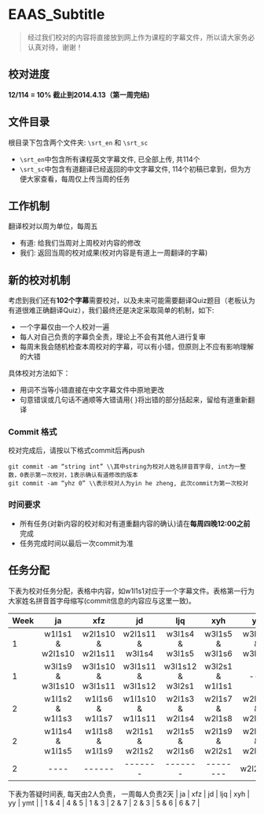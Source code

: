 EAAS_Subtitle
=============

> 经过我们校对的内容将直接放到网上作为课程的字幕文件，所以请大家务必认真对待，谢谢！

校对进度
-------------

**12/114 = 10% 截止到2014.4.13（第一周完结)**

文件目录
-------------

根目录下包含两个文件夹: ```\srt_en``` 和 ```\srt_sc```
* ```\srt_en```中包含所有课程英文字幕文件, 已全部上传, 共114个
* ```\srt_sc```中包含有道翻译已经返回的中文字幕文件, 114个初稿已拿到，但为方便大家查看，每周仅上传当周的任务

工作机制
-------------

翻译校对以周为单位，每周五
* 有道: 给我们当周对上周校对内容的修改
* 我们: 返回当周的校对成果(校对内容是有道上一周翻译的字幕)

新的校对机制
-------------

考虑到我们还有**102个字幕**需要校对，以及未来可能需要翻译Quiz题目（老板认为有道很难正确翻译Quiz），我们最终还是决定采取简单的机制，如下:
* 一个字幕仅由一个人校对一遍
* 每人对自己负责的字幕负全责，理论上不会有其他人进行复审
* 每周末我会随机检查本周校对的字幕，可以有小错，但原则上不应有影响理解的大错

具体校对方法如下：

* 用词不当等小错直接在中文字幕文件中原地更改
* 句意错误或几句话不通顺等大错请用{ }将出错的部分括起来，留给有道重新翻译

### Commit 格式

校对完成后，请按以下格式commit后再push
```
git commit -am “string int” \\其中string为校对人姓名拼音首字母, int为一整数，0表示第一次校对，1表示确认有道修改的版本
git commit -am “yhz 0” \\表示校对人为yin he zheng, 此次commit为第一次校对
```

### 时间要求

* 所有任务(对新内容的校对和对有道重翻内容的确认)请在**每周四晚12:00之前**完成
* 任务完成时间以最后一次commit为准

任务分配
--------------

下表为校对任务分配，表格中内容，如w1l1s1对应于一个字幕文件。表格第一行为大家姓名拼音首字母缩写(commit信息的内容应与这里一致)。

| Week |       ja        |      xfz         |      jd         |      ljq        |      xyh       |      yy        |  ymt            |
|------|:---------------:|:----------------:|:---------------:|:---------------:|:--------------:|:--------------:|:---------------:|
|1     |w1l1s1 & w2l1s10 |w2l1s10 & w2l1s11 |w2l1s11 & w3l1s4 |w3l1s4 & w3l1s5 	|w3l1s5 & w3l1s6 |w3l1s6 & w3l1s7 | w3l1s7 & w3l1s9 |
|1     |w3l1s9 & w3l1s10 |w3l1s10 & w3l1s11 |w3l1s11 & w3l1s12|w3l1s12 & w3l2s1 |w3l2s1 & w1l1s1 |     ---        |     ---         |
|2     |w1l1s2 & w1l1s3  |w1l1s6 & w1l1s7   |w1l1s10 & w1l1s11|w2l1s3 & w2l1s4  |w2l1s7 & w2l1s8 |w2l2s2 & w2l2s3 |w2l2s6 & w2l2s7  |
|2     |w1l1s4 & w1l1s5  |w1l1s8 & w1l1s9   |w2l1s1  & w2l1s2 |w2l1s5 & w2l1s6  |w2l1s9 & w2l2s1 |w2l2s4 & w2l2s5 |w2l2s8 & w2l2s9  |
|2     |     ----        |     ------       |    -------      |      -------    |   --------     |     w2l2s10    |     ------      |

下表为答疑时间表, 每天由2人负责， 一周每人负责2天
|       ja        |      xfz         |      jd         |      ljq        |      xyh       |      yy        |     ymt         |
|      1 & 4      |     4 & 5        |     1 & 3       |     2 & 7       |     2 & 3      |     5 & 6      |    6 & 7        |
